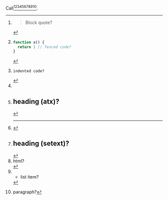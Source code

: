 Call[^1][^2][^3][^4][^5][^6][^7][^8][^9][^10].

[^1]:
    > Block quote?

[^2]:
    ```js
    function a() {
      return 1 // fenced code?
    }
    ```

[^3]:
        indented code?

[^4]:
    [x]: definition?

[^5]:
    # heading (atx)?

[^6]:
    ***

[^7]:
    heading (setext)?
    ===================

[^8]:
    <div>html?</div>

[^9]:
    * list item?

[^10]:
    paragraph?

